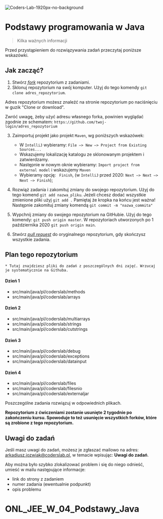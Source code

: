 ![Coders-Lab-1920px-no-background](https://user-images.githubusercontent.com/152855/73064373-5ed69780-3ea1-11ea-8a71-3d370a5e7dd8.png)

# Podstawy programowania w Java
> Kilka ważnych informacji

Przed przystąpieniem do rozwiązywania zadań przeczytaj poniższe wskazówki.

## Jak zacząć?

1. Stwórz [*fork*](https://guides.github.com/activities/forking/) repozytorium z zadaniami.
2. Sklonuj repozytorium na swój komputer. Użyj do tego komendy `git clone adres_repozytorium`.

Adres repozytorium możesz znaleźć na stronie repozytorium po naciśnięciu w guzik "Clone or download".

Zwróć uwagę, żeby użyć adresu własnego forka, powinien wyglądać zgodnie ze schematem:
`https://github.com/twoj-login/adres_repozytorium`


3. Zaimportuj projekt jako projekt `Maven`, wg poniższych wskazówek:

	* W `IntelliJ` wybieramy: `File –> New –> Project from Existing Sources...`
	* Wskazujemy lokalizację katalogu ze sklonowanym projektem i zatwierdzamy.
	* Następnie w nowym oknie wybieramy: `Import project from external model` i wskazujemy `Maven`
	* Wybieramy opcję: ` Finish`, (w `IntelliJ` przed 2020: `Next –> Next –> Next –> Finish`);

4. Rozwiąż zadania i zakomituj zmiany do swojego repozytorium. Użyj do tego komend `git add nazwa_pliku`.
Jeżeli chcesz dodać wszystkie zmienione pliki użyj `git add .` 
Pamiętaj że kropka na końcu jest ważna!
Następnie zakomituj zmiany komendą `git commit -m "nazwa_commita"`
5. Wypchnij zmiany do swojego repozytorium na GitHubie.  Użyj do tego komendy: `git push origin master`.
W repozytoriach utworzonych po 1 października 2020 `git push origin main`.
6. Stwórz [*pull request*](https://help.github.com/articles/creating-a-pull-request) do oryginalnego repozytorium, gdy skończysz wszystkie zadania.
## Plan tego repozytorium
    
    * Tutaj znajdziesz pliki do zadań z poszczególnych dni zajęć. Wrzucaj je systematycznie na Githuba.

#### Dzień 1

* src/main/java/pl/coderslab/methods
* src/main/java/pl/coderslab/arrays

#### Dzień 2

* src/main/java/pl/coderslab/multiarrays
* src/main/java/pl/coderslab/strings
* src/main/java/pl/coderslab/cutstrings

#### Dzień 3

* src/main/java/pl/coderslab/debug
* src/main/java/pl/coderslab/exceptions
* src/main/java/pl/coderslab/datainput

#### Dzień 4

* src/main/java/pl/coderslab/files
* src/main/java/pl/coderslab/filesnio
* src/main/java/pl/coderslab/externaljar
    
Poszczególne zadania rozwiązuj w odpowiednich plikach.


**Repozytorium z ćwiczeniami zostanie usunięte 2 tygodnie po zakończeniu kursu. Spowoduje to też usunięcie wszystkich forków, które są zrobione z tego repozytorium.**

## Uwagi do zadań

Jeśli masz uwagi do zadań, możesz je zgłaszać mailowo na adres: 
 <a href="mailto:<a href='mailto:arkadiusz.jozwiak@coderslab.pl'>arkadiusz.jozwiak@coderslab.pl</a>">arkadiusz.jozwiak@coderslab.pl</a>,
 w temacie wpisując: **Uwagi do zadań**.
 
Aby można było szybko zlokalizować problem i się do niego odnieść, umieść w mailu następujące informacje:

- link do strony z zadaniem
- numer zadania (ewentualnie podpunkt)
- opis problemu
# ONL_JEE_W_04_Podstawy_Java
